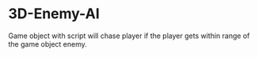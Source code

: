 # 3D-Enemy-AI
Game object with script will chase player if the player gets within range of the game object enemy.
